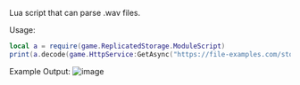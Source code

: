 Lua script that can parse .wav files.

Usage:

```lua
local a = require(game.ReplicatedStorage.ModuleScript)
print(a.decode(game.HttpService:GetAsync("https://file-examples.com/storage/fe7094c3e1675c6019f2849/2017/11/file_example_WAV_1MG.wav")))
```


Example Output: 
![image](https://github.com/user-attachments/assets/ac3f945c-0e2c-4de7-a487-4c0dc753a173)
